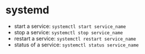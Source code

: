 # systemd

- start a service: `systemctl start service_name`
- stop a service: `systemctl stop service_name`
- restart a service: `systemctl restart service_name`
- status of a service: `systemctl status service_name`
